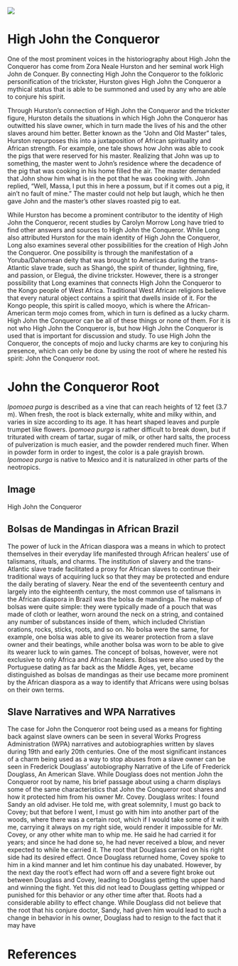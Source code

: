 <a href="https://juncture-digital.org"><img src="https://juncture-digital.org/images/ve-button.png"></a>

<param ve-config 
       title="High John the Conqueror and John the Conqueror Root: Rituals, Charms, and Folklore in the African Diaspora" 
       author="Rashid Nadjib"
       banner="https://upload.wikimedia.org/wikipedia/commons/f/fb/Ipomoea_purga_%28as_Exogonium_purga%29_Bot._Reg._33.49.jpg" 
       layout="vertical">

<!-- Entities discussed throughout the essay are typically defined before the essay text and
     are thus available in all text.  Entity identifiers (QIDs) can be found in either
     Wikipedia or Wikidata (https://www.wikidata.org)> -->
<param ve-entity eid="Q185372"> <!-- Girl with a Pearl Earring painting -->
<param ve-entity eid="Q41264"> <!-- Johannes Vermeer -->
<param ve-entity eid="Q221092"> <!-- Mauritshuis -->
<param ve-entity eid="Q36600"> <!-- The Hague -->

# High John the Conqueror 

One of the most prominent voices in the historiography about High John the Conqueror has come from Zora Neale Hurston and her seminal work High John de Conquer. By connecting High John the Conqueror to the folkloric personification of the trickster, Hurston gives High John the Conqueror a mythical status that is able to be summoned and used by any who are able to conjure his spirit. 

<param ve-image url="https://cdn.shopify.com/s/files/1/0262/6892/6015/files/high_john_480x480.jpg?v=1602642727">
       
Through Hurston’s connection of High John the Conqueror and the trickster figure, Hurston details the situations in which High John the Conqueror has outwitted his slave owner, which in turn made the lives of his and the other slaves around him better. Better known as the “John and Old Master” tales, Hurston repurposes this into a juxtaposition of African spirituality and African strength. For example, one tale shows how John was able to cook the pigs that were reserved for his master. Realizing that John was up to something, the master went to John’s residence where the decadence of the pig that was cooking in his home filled the air. The master demanded that John show him what is in the pot that he was cooking with. John replied, “Well, Massa, I put this in here a possum, but if it comes out a pig, it ain’t no fault of mine.” The master could not help but laugh, which he then gave John and the master’s other slaves roasted pig to eat.

<param ve-image url="https://cdn.shopify.com/s/files/1/0262/6892/6015/files/high_john_480x480.jpg?v=1602642727">
       
While Hurston has become a prominent contributor to the identity of High John the Conqueror, recent studies by Carolyn Morrow Long have tried to find other answers and sources to High John the Conqueror. While Long also attributed Hurston for the main identity of High John the Conqueror, Long also examines several other possibilities for the creation of High John the Conqueror. One possibility is through the manifestation of a Yoruba/Dahomean deity that was brought to Americas during the trans-Atlantic slave trade, such as Shangó, the spirit of thunder, lightning, fire, and passion, or Eleguá, the divine trickster. However, there is a stronger possibility that Long examines that connects High John the Conqueror to the Kongo people of West Africa. Traditional West African religions believe that every natural object contains a spirit that dwells inside of it. For the Kongo people, this spirit is called mooyo, which is where the African-American term mojo comes from, which in turn is defined as a lucky charm. High John the Conqueror can be all of these things or none of them. For it is not who High John the Conqueror is, but how High John the Conqueror is used that is important for discussion and study. To use High John the Conqueror, the concepts of mojo and lucky charms are key to conjuring his presence, which can only be done by using the root of where he rested his spirit: John the Conqueror root.

<param ve-image url="https://cdn.shopify.com/s/files/1/0262/6892/6015/files/high_john_480x480.jpg?v=1602642727">

# John the Conqueror Root
_Ipomoea purga_ is described as a vine that can reach heights of 12 feet (3.7 m). When fresh, the root is black externally, white and milky within, and varies in size according to its age. It has heart shaped leaves and purple trumpet like flowers. _Ipomoea purga_ is rather difficult to break down, but if triturated with cream of tartar, sugar of milk, or other hard salts, the process of pulverization is much easier, and the powder rendered much finer. When in powder form in order to ingest, the color is a pale grayish brown. _Ipomoea purga_ is native to Mexico and it is naturalized in other parts of the neotropics.
<param ve-entity eid=Q1123117>
<param ve-image url="https://upload.wikimedia.org/wikipedia/commons/f/fb/Ipomoea_purga_%28as_Exogonium_purga%29_Bot._Reg._33.49.jpg">
<param ve-plant-specimen jpid=0.5555/al.ap.specimen.ma603851>


## Image

High John the Conqueror
<param ve-image 
       label="High John the Conqueror" 
       description="painting by Johannes Vermeer" 
       license="public domain" 
       url="https://chroniclesofharriet.files.wordpress.com/2013/05/folk-2.jpg">

## Bolsas de Mandingas in African Brazil

The power of luck in the African diaspora was a means in which to protect themselves in their everyday life manifested through African healers’ use of talismans, rituals, and charms. The institution of slavery and the trans-Atlantic slave trade facilitated a proxy for African slaves to continue their traditional ways of acquiring luck so that they may be protected and endure the daily berating of slavery. Near the end of the seventeenth century and largely into the eighteenth century, the most common use of talismans in the African diaspora in Brazil was the bolsa de mandinga. The makeup of bolsas were quite simple: they were typically made of a pouch that was made of cloth or leather, worn around the neck on a string, and contained any number of substances inside of them, which included Christian orations, rocks, sticks, roots, and so on. No bolsa were the same, for example, one bolsa was able to give its wearer protection from a slave owner and their beatings, while another bolsa was worn to be able to give its wearer luck to win games. The concept of bolsas, however, were not exclusive to only Africa and African healers. Bolsas were also used by the Portuguese dating as far back as the Middle Ages, yet, became distinguished as bolsas de mandingas as their use became more prominent by the African diaspora as a way to identify that Africans were using bolsas on their own terms.

<param ve-map center="Q155" zoom="4" prefer-geojson>

## Slave Narratives and WPA Narratives

The case for John the Conqueror root being used as a means for fighting back against slave owners can be seen in several Works Progress Administration (WPA) narratives and autobiographies written by slaves during 19th and early 20th centuries. One of the most significant instances of a charm being used as a way to stop abuses from a slave owner can be seen in Frederick Douglass’ autobiography Narrative of the Life of Frederick Douglass, An American Slave. While Douglass does not mention John the Conqueror root by name, his brief passage about using a charm displays some of the same characteristics that John the Conqueror root shares and how it protected him from his owner Mr. Covey. Douglass writes: 
	I found Sandy an old adviser. He told me, with great solemnity, I must go back to Covey; but that before I went, I must go with him into another part of the 	     woods, where there was a certain root, which if I would take some of it with me, carrying it always on my right side, would render it impossible for Mr.             Covey, or any other white man to whip me. He said he had carried it for years; and since he had done so, he had never received a blow, and never expected to 	       while he carried it.
The root that Douglass carried on his right side had its desired effect. Once Douglass returned home, Covey spoke to him in a kind manner and let him continue his day unabated. However, by the next day the root’s effect had worn off and a severe fight broke out between Douglass and Covey, leading to Douglass getting the upper hand and winning the fight. Yet this did not lead to Douglass getting whipped or punished for this behavior or any other time after that. Roots had a considerable ability to effect change. While Douglass did not believe that the root that his conjure doctor, Sandy, had given him would lead to such a change in behavior in his owner, Douglass had to resign to the fact that it may have

<param ve-image 
       label="High John the Conqueror" 
       description="painting by Johannes Vermeer" 
       license="public domain" 
       url="https://chroniclesofharriet.files.wordpress.com/2013/05/folk-2.jpg">
<param ve-map center="Q155" zoom="5">

# References

[^1]: [Wikipedia: Girl with a Pearl Earring](https://en.wikipedia.org/wiki/Girl_with_a_Pearl_Earring)

